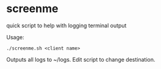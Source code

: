 # screenme

quick script to help with logging terminal output

Usage:

`./screenme.sh <client name>`

Outputs all logs to ~/logs. Edit script to change destination. 
